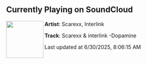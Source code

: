 ## Currently Playing on SoundCloud

[<img align="left" width="100" src="https://i1.sndcdn.com/artworks-J0M7EnhWjtV0Hzd6-f0Uh0Q-t500x500.png">](https://soundcloud.com/electronyze-me/scarexx-interlink-dopamine-4)

**Artist**: Scarexx, Interlink 

**Track**: Scarexx & interlink -Dopamine

Last updated at 6/30/2025, 8:06:15 AM
